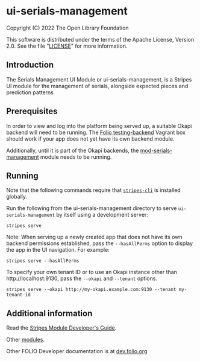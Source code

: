 # ui-serials-management

Copyright (C) 2022 The Open Library Foundation

This software is distributed under the terms of the Apache License,
Version 2.0. See the file "[LICENSE](LICENSE)" for more information.

## Introduction

The Serials Management UI Module or ui-serials-management, is a Stripes UI module for the management of serials, alongside expected pieces and prediction patterns

## Prerequisites

In order to view and log into the platform being served up, a suitable Okapi backend will need to be running. The [Folio testing-backend](https://app.vagrantup.com/folio/boxes/testing-backend) Vagrant box should work if your app does not yet have its own backend module.

Additionally, until it is part of the Okapi backends, the [mod-serials-management](https://github.com/folio-org/mod-serials-management) module needs to be running.

## Running

Note that the following commands require that [`stripes-cli`](https://github.com/folio-org/stripes-cli) is installed globally.

Run the following from the ui-serials-management directory to serve `ui-serials-management` by itself using a development server:
```
stripes serve
```

Note: When serving up a newly created app that does not have its own backend permissions established, pass the `--hasAllPerms` option to display the app in the UI navigation. For example:
```
stripes serve --hasAllPerms
```

To specify your own tenant ID or to use an Okapi instance other than http://localhost:9130, pass the `--okapi` and `--tenant` options.
```
stripes serve --okapi http://my-okapi.example.com:9130 --tenant my-tenant-id
```

## Additional information

Read the [Stripes Module Developer's Guide](https://github.com/folio-org/stripes/blob/master/doc/dev-guide.md).

Other [modules](https://dev.folio.org/source-code/#client-side).

Other FOLIO Developer documentation is at [dev.folio.org](https://dev.folio.org/)